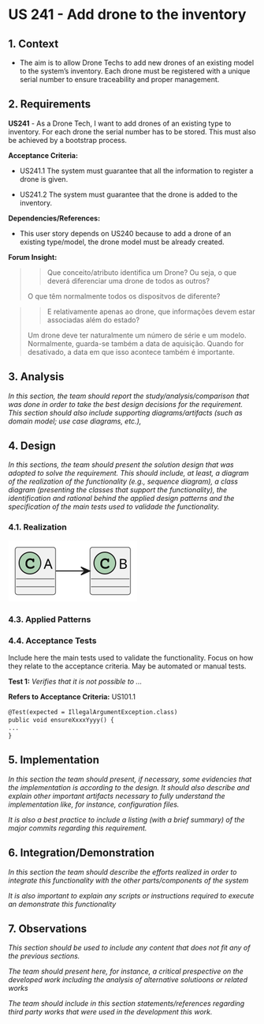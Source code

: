 # US 241 - Add drone to the inventory 

## 1. Context

* The aim is to allow Drone Techs to add new drones of an existing model to the system’s inventory. 
Each drone must be registered with a unique serial number to ensure traceability and proper management.


## 2. Requirements

**US241** - As a Drone Tech, I want to add drones of an existing type to inventory. For each drone the serial number has to be stored.
This must also be achieved by a bootstrap process.


**Acceptance Criteria:**

- US241.1 The system must guarantee that all the information to register a drone is given.

- US241.2 The system must guarantee that the drone is added to the inventory.


**Dependencies/References:**

* This user story depends on US240 because to add a drone of an existing type/model, the drone model must be already created.


**Forum Insight:**

>> Que conceito/atributo identifica um Drone? Ou seja, o que deverá diferenciar uma drone de todos as outros?
>
> O que têm normalmente todos os dispositvos de diferente?

>> E relativamente apenas ao drone, que informações devem estar associadas além do estado?
>
> Um drone deve ter naturalmente um número de série e um modelo. 
Normalmente, guarda-se também a data de aquisição. 
Quando for desativado, a data em que isso acontece também é importante.


## 3. Analysis

*In this section, the team should report the study/analysis/comparison that was done in order to take the best design decisions for the requirement. This section should also include supporting diagrams/artifacts (such as domain model; use case diagrams, etc.),*

## 4. Design

*In this sections, the team should present the solution design that was adopted to solve the requirement. This should include, at least, a diagram of the realization of the functionality (e.g., sequence diagram), a class diagram (presenting the classes that support the functionality), the identification and rational behind the applied design patterns and the specification of the main tests used to validade the functionality.*

### 4.1. Realization

![a class diagram](class-diagram-01.svg "A Class Diagram")

### 4.3. Applied Patterns

### 4.4. Acceptance Tests

Include here the main tests used to validate the functionality. Focus on how they relate to the acceptance criteria. May be automated or manual tests.

**Test 1:** *Verifies that it is not possible to ...*

**Refers to Acceptance Criteria:** US101.1


```
@Test(expected = IllegalArgumentException.class)
public void ensureXxxxYyyy() {
...
}
````

## 5. Implementation

*In this section the team should present, if necessary, some evidencies that the implementation is according to the design. It should also describe and explain other important artifacts necessary to fully understand the implementation like, for instance, configuration files.*

*It is also a best practice to include a listing (with a brief summary) of the major commits regarding this requirement.*

## 6. Integration/Demonstration

*In this section the team should describe the efforts realized in order to integrate this functionality with the other parts/components of the system*

*It is also important to explain any scripts or instructions required to execute an demonstrate this functionality*

## 7. Observations

*This section should be used to include any content that does not fit any of the previous sections.*

*The team should present here, for instance, a critical prespective on the developed work including the analysis of alternative solutioons or related works*

*The team should include in this section statements/references regarding third party works that were used in the development this work.*
